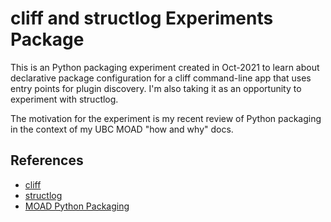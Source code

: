 # cliff and structlog Experiments Package

This is an Python packaging experiment created in Oct-2021 to learn about
declarative package configuration for a cliff command-line app that uses
entry points for plugin discovery.
I'm also taking it as an opportunity to experiment with structlog.

The motivation for the experiment is my recent review of Python packaging
in the context of my UBC MOAD "how and why" docs.

## References

* [cliff](https://docs.openstack.org/cliff/latest/)
* [structlog](https://www.structlog.org/en/stable/index.html)
* [MOAD Python Packaging](https://ubc-moad-docs.readthedocs.io/en/latest/python_packaging/pkg_structure.html)
